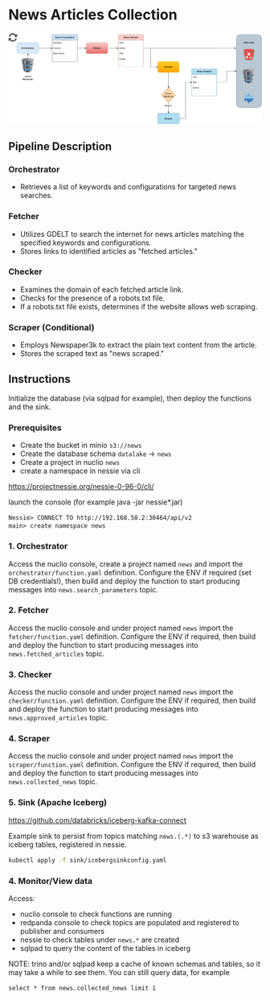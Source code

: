 # News Articles Collection

![alt text](news_diagram.png "Diagram of the News Collection")

## Pipeline Description

### Orchestrator
* Retrieves a list of keywords and configurations for targeted news searches.

### Fetcher
* Utilizes GDELT to search the internet for news articles matching the specified keywords and configurations.
* Stores links to identified articles as "fetched articles."

### Checker
* Examines the domain of each fetched article link.
* Checks for the presence of a robots.txt file.
* If a robots.txt file exists, determines if the website allows web scraping.

### Scraper (Conditional)
* Employs Newspaper3k to extract the plain text content from the article.
* Stores the scraped text as "news scraped."


## Instructions

Initialize the database (via sqlpad for example), then deploy the functions and the sink.
### Prerequisites

* Create the bucket in minio `s3://news`
* Create the database schema `datalake` -> `news`
* Create a project in nuclio `news`
* create a namespace in nessie via cli
  
https://projectnessie.org/nessie-0-96-0/cli/

launch the console (for example java -jar nessie*.jar)
```
Nessie> CONNECT TO http://192.168.58.2:30464/api/v2
main> create namespace news

```


### 1. Orchestrator

Access the nuclio console, create a project named `news` and import the `orchestrator/function.yaml` definition.
Configure the ENV if required (set DB credentials!), then build and deploy the function to start producing messages into `news.search_parameters` topic.


### 2. Fetcher

Access the nuclio console and under project named `news` import the `fetcher/function.yaml` definition.
Configure the ENV if required, then build and deploy the function to start producing messages into `news.fetched_articles` topic.




### 3. Checker

Access the nuclio console and under project named `news` import the `checker/function.yaml` definition.
Configure the ENV if required, then build and deploy the function to start producing messages into `news.approved_articles` topic.

### 4. Scraper

Access the nuclio console and under project named `news` import the `scraper/function.yaml` definition.
Configure the ENV if required, then build and deploy the function to start producing messages into `news.collected_news` topic.



### 5. Sink (Apache Iceberg)
https://github.com/databricks/iceberg-kafka-connect

Example sink to persist from topics matching `news.(.*)` to s3 warehouse as iceberg tables, registered in nessie.



```bash
kubectl apply -f sink/icebergsinkconfig.yaml
```


### 4. Monitor/View data

Access:
* nuclio console to check functions are running
* redpanda console to check topics are populated and registered to publisher and consumers
* nessie to check tables under `news.*` are created 
* sqlpad to query the content of the tables in iceberg

NOTE: trino and/or sqlpad keep a cache of known schemas and tables, so it may take a while to see them.
You can still query data, for example
```
select * from news.collected_news limit 1
```
